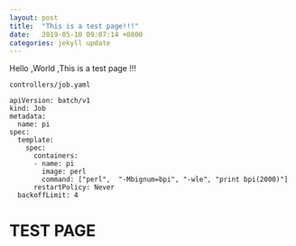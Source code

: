 ```yaml
---
layout: post
title:  "This is a test page!!!"
date:   2019-05-10 09:07:14 +0800
categories: jekyll update
---
```

Hello ,World ,This is a test page !!!

```
controllers/job.yaml 

apiVersion: batch/v1
kind: Job
metadata:
  name: pi
spec:
  template:
    spec:
      containers:
      - name: pi
        image: perl
        command: ["perl",  "-Mbignum=bpi", "-wle", "print bpi(2000)"]
      restartPolicy: Never
  backoffLimit: 4
```

# TEST PAGE